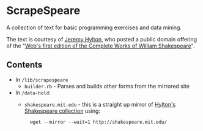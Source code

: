 # ScrapeSpeare

A collection of text for basic programming exercises and data mining.

The text is courtesy of [Jeremy Hylton](https://www.python.org/~jeremy/), who posted a public domain offering of the "[Web's first edition of the Complete Works of William Shakespeare](http://shakespeare.mit.edu/)".


## Contents
- In `/lib/scrapespeare`
  + `builder.rb` - Parses and builds other forms from the mirrored site 
- In `/data-hold`:
  + `shakespeare.mit.edu` - this is a straight up mirror of [Hylton's Shakespeare collection](http://shakespeare.mit.edu/) using: 

          wget --mirror --wait=1 http://shakespeare.mit.edu/
